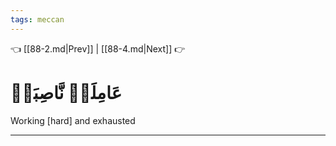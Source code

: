 ```yaml
---
tags: meccan
---
```


👈 [[88-2.md|Prev]] | [[88-4.md|Next]] 👉

# عَامِلَةٞ نَّاصِبَةٞ

Working [hard] and exhausted

---

